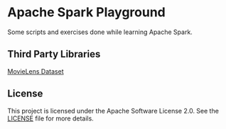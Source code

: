 # Apache Spark Playground

Some scripts and exercises done while learning Apache Spark.

## Third Party Libraries

[MovieLens Dataset](http://grouplens.org/datasets/movielens/latest/)

## License

This project is licensed under the Apache Software License 2.0. See the [LICENSE](./LICENSE) file for more details.
